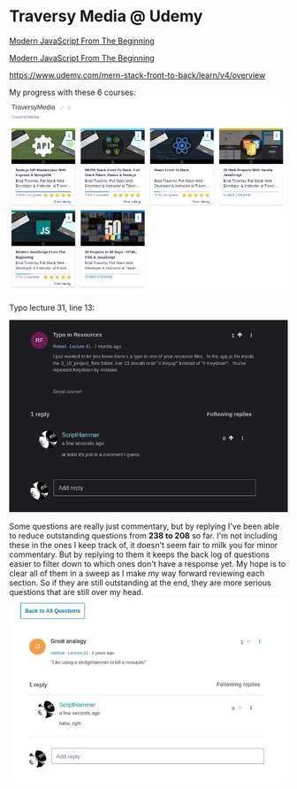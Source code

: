 # Traversy Media @ Udemy

[Modern JavaScript From The Beginning](https://www.udemy.com/course/modern-javascript-from-the-beginning/ 'Modern JavaScript From The Beginning')

[Modern JavaScript From The Beginning](https://www.udemy.com/course/modern-javascript-from-the-beginning/ 'Modern JavaScript From The Beginning')

https://www.udemy.com/mern-stack-front-to-back/learn/v4/overview

My progress with these 6 courses:
![my progress with these courses][progress]

[progress]: my_progress.png "where I'm at with these 6 courses"

Typo lecture 31, line 13:

![Typo lecture 31, line 13:][type310]

[type310]: 3_10_typeLine13.png 'Typo lecture 31, line 13:'

Some questions are really just commentary, but by replying I've been able to reduce outstanding questions from **238 to 208** so far. I'm not including these in the ones I keep track of, it doesn't seem fair to milk you for minor commentary. But by replying to them it keeps the back log of questions easier to filter down to which ones don't have a response yet. My hope is to clear all of them in a sweep as I make my way forward reviewing each section. So if they are still outstanding at the end, they are more serious questions that are still over my head.
![Some questions are really just commentary][mosqhammer]

[mosqhammer]: MosqitoHammer.png 'Some questions are really just commentary'
